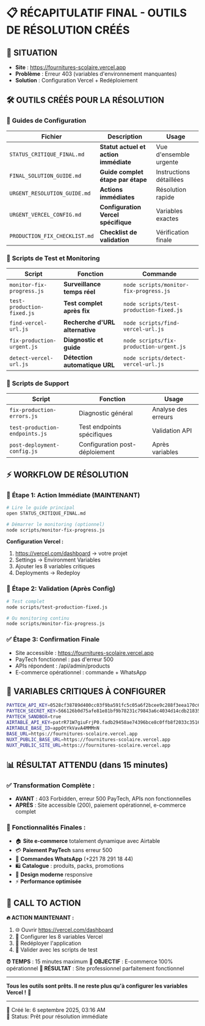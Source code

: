 # 📋 RÉCAPITULATIF FINAL - OUTILS DE RÉSOLUTION CRÉÉS

## 🎯 **SITUATION**

- **Site** : https://fournitures-scolaire.vercel.app
- **Problème** : Erreur 403 (variables d'environnement manquantes)
- **Solution** : Configuration Vercel + Redéploiement

## 🛠️ **OUTILS CRÉÉS POUR LA RÉSOLUTION**

### 📄 **Guides de Configuration**

| Fichier                       | Description                           | Usage                   |
| ----------------------------- | ------------------------------------- | ----------------------- |
| `STATUS_CRITIQUE_FINAL.md`    | **Statut actuel et action immédiate** | Vue d'ensemble urgente  |
| `FINAL_SOLUTION_GUIDE.md`     | **Guide complet étape par étape**     | Instructions détaillées |
| `URGENT_RESOLUTION_GUIDE.md`  | **Actions immédiates**                | Résolution rapide       |
| `URGENT_VERCEL_CONFIG.md`     | **Configuration Vercel spécifique**   | Variables exactes       |
| `PRODUCTION_FIX_CHECKLIST.md` | **Checklist de validation**           | Vérification finale     |

### 🧪 **Scripts de Test et Monitoring**

| Script                     | Fonction                        | Commande                                |
| -------------------------- | ------------------------------- | --------------------------------------- |
| `monitor-fix-progress.js`  | **Surveillance temps réel**     | `node scripts/monitor-fix-progress.js`  |
| `test-production-fixed.js` | **Test complet après fix**      | `node scripts/test-production-fixed.js` |
| `find-vercel-url.js`       | **Recherche d'URL alternative** | `node scripts/find-vercel-url.js`       |
| `fix-production-urgent.js` | **Diagnostic et guide**         | `node scripts/fix-production-urgent.js` |
| `detect-vercel-url.js`     | **Détection automatique URL**   | `node scripts/detect-vercel-url.js`     |

### 🔧 **Scripts de Support**

| Script                         | Fonction                       | Usage               |
| ------------------------------ | ------------------------------ | ------------------- |
| `fix-production-errors.js`     | Diagnostic général             | Analyse des erreurs |
| `test-production-endpoints.js` | Test endpoints spécifiques     | Validation API      |
| `post-deployment-config.js`    | Configuration post-déploiement | Après variables     |

## ⚡ **WORKFLOW DE RÉSOLUTION**

### 🚀 **Étape 1: Action Immédiate (MAINTENANT)**

```bash
# Lire le guide principal
open STATUS_CRITIQUE_FINAL.md

# Démarrer le monitoring (optionnel)
node scripts/monitor-fix-progress.js
```

**Configuration Vercel :**

1. https://vercel.com/dashboard → votre projet
2. Settings → Environment Variables
3. Ajouter les 8 variables critiques
4. Deployments → Redeploy

### 🧪 **Étape 2: Validation (Après Config)**

```bash
# Test complet
node scripts/test-production-fixed.js

# Ou monitoring continu
node scripts/monitor-fix-progress.js
```

### ✅ **Étape 3: Confirmation Finale**

- Site accessible : https://fournitures-scolaire.vercel.app
- PayTech fonctionnel : pas d'erreur 500
- APIs répondent : /api/admin/products
- E-commerce opérationnel : commande + WhatsApp

## 🎯 **VARIABLES CRITIQUES À CONFIGURER**

```bash
PAYTECH_API_KEY=0528cf38789d400cc03f9ba591fc5c05a6f2bcee9c288f3eea170c6361e3cf9b
PAYTECH_SECRET_KEY=566126b0d75afe81e81bf9b78231c79843a6c4034d14cdb21835b38c91e479ee
PAYTECH_SANDBOX=true
AIRTABLE_API_KEY=patrR71W7giuFrjP0.fadb29458ae74396bce8c0ffb8f2033c35164715f4546198bb8bbafb593ad83a
AIRTABLE_BASE_ID=appOtYkVavA4MMMnN
BASE_URL=https://fournitures-scolaire.vercel.app
NUXT_PUBLIC_BASE_URL=https://fournitures-scolaire.vercel.app
NUXT_PUBLIC_SITE_URL=https://fournitures-scolaire.vercel.app
```

## 📊 **RÉSULTAT ATTENDU (dans 15 minutes)**

### ✅ **Transformation Complète :**

- **AVANT** : 403 Forbidden, erreur 500 PayTech, APIs non fonctionnelles
- **APRÈS** : Site accessible (200), paiement opérationnel, e-commerce complet

### 🎉 **Fonctionnalités Finales :**

- 🏠 **Site e-commerce** totalement dynamique avec Airtable
- 💳 **Paiement PayTech** sans erreur 500
- 📱 **Commandes WhatsApp** (+221 78 291 18 44)
- 🛍️ **Catalogue** : produits, packs, promotions
- 🎨 **Design moderne** responsive
- ⚡ **Performance optimisée**

## 🚨 **CALL TO ACTION**

**🔥 ACTION MAINTENANT :**

1. 🌐 Ouvrir https://vercel.com/dashboard
2. 🔧 Configurer les 8 variables Vercel
3. 🚀 Redéployer l'application
4. 🧪 Valider avec les scripts de test

**⏰ TEMPS** : 15 minutes maximum
**🎯 OBJECTIF** : E-commerce 100% opérationnel
**🎉 RÉSULTAT** : Site professionnel parfaitement fonctionnel

---

**Tous les outils sont prêts. Il ne reste plus qu'à configurer les variables Vercel !** 🚀

---

📅 Créé le: 6 septembre 2025, 03:16 AM  
🔧 Status: Prêt pour résolution immédiate

